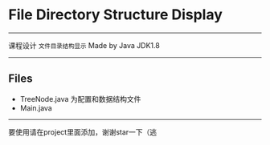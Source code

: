 # File Directory Structure Display
---

课程设计 `文件目录结构显示` Made by Java JDK1.8

---
Files
---
+ TreeNode.java 为配置和数据结构文件
+ Main.java 
---

要使用请在project里面添加，谢谢star一下（逃
